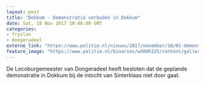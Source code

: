 ```yaml
---
layout: post
title: "Dokkum - Demonstratie verboden in Dokkum"
date: Sat, 18 Nov 2017 10:46:00 GMT
categories: 
- fryslan 
- dongeradeel 
externe_link: "https://www.politie.nl/nieuws/2017/november/18/01-demonstratie-verboden-in-dokkum.html"
feature_image: "https://www.politie.nl/binaries/w400h225/content/gallery/politie/nieuws/2017/november/01-nn/sint-in-dokkum-3.jpg"
---
```


De Locoburgemeester van Dongeradeel heeft besloten dat de geplande demonstratie in Dokkum bij de intocht van Sinterklaas niet door gaat.
